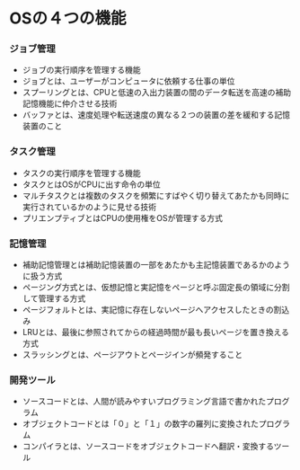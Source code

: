# OSの４つの機能
### ジョブ管理
- ジョブの実行順序を管理する機能
- ジョブとは、ユーザーがコンピュータに依頼する仕事の単位
- スプーリングとは、CPUと低速の入出力装置の間のデータ転送を高速の補助記憶機能に仲介させる技術
- バッファとは、速度処理や転送速度の異なる２つの装置の差を緩和する記憶装置のこと

### タスク管理
- タスクの実行順序を管理する機能
- タスクとはOSがCPUに出す命令の単位
- マルチタスクとは複数のタスクを頻繁にすばやく切り替えてあたかも同時に実行されているかのように見せる技術
- プリエンプティブとはCPUの使用権をOSが管理する方式

### 記憶管理
- 補助記憶管理とは補助記憶装置の一部をあたかも主記憶装置であるかのように扱う方式
- ページング方式とは、仮想記憶と実記憶をページと呼ぶ固定長の領域に分割して管理する方式
- ページフォルトとは、実記憶に存在しないページへアクセスしたときの割込み
- LRUとは、最後に参照されてからの経過時間が最も長いページを置き換える方式
- スラッシングとは、ページアウトとページインが頻発すること

### 開発ツール
- ソースコードとは、人間が読みやすいプログラミング言語で書かれたプログラム
- オブジェクトコードとは「０」と「１」の数字の羅列に変換されたプログラム
- コンパイラとは、ソースコードをオブジェクトコードへ翻訳・変換するツール

